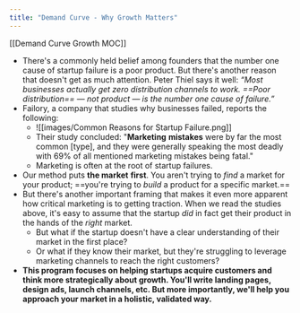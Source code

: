 ```yaml
---
title: "Demand Curve - Why Growth Matters"
---
```

[[Demand Curve Growth MOC]]
- There's a commonly held belief among founders that the number one cause of startup failure is a poor product.  But there's another reason that doesn't get as much attention. Peter Thiel says it well: _“Most businesses actually get zero distribution channels to work. ==Poor distribution== — not product — is the number one cause of failure.”_
- Failory, a company that studies why businesses failed, reports the following:
	- ![[images/Common Reasons for Startup Failure.png]]
	- Their study concluded: "**Marketing** **mistakes** were by far the most common [type], and they were generally speaking the most deadly with 69% of all mentioned marketing mistakes being fatal."
	- Marketing is often at the root of startup failures.
- Our method puts **the market** **first**. You aren't trying to _find_ a market for your product; ==you're trying to _build_ a product for a specific market.==
- But there's another important framing that makes it even more apparent how critical marketing is to getting traction. When we read the studies above, it's easy to assume that the startup _did_ in fact get their product in the hands of the _right_ market. 
	- But what if the startup doesn't have a clear understanding of their market in the first place? 
	- Or what if they know their market, but they're struggling to leverage marketing channels to reach the right customers?
- **This program focuses on helping startups acquire customers and think more strategically about growth. You'll write landing pages, design ads, launch channels, etc. But more importantly, we'll help you approach your market in a holistic, validated way.**